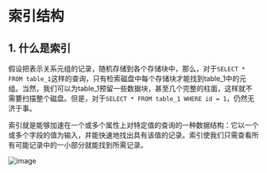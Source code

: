 # 索引结构
## 1. 什么是索引
假设把表示关系元组的记录，随机存储到各个存储块中，那么，对于`SELECT * FROM table_1`这样的查询，只有检索磁盘中每个存储块才能找到table_1中的元组。当然，我们可以为table_1预留一些数据块，甚至几个完整的柱面，这样就不需要扫描整个磁盘。但是，对于`SELECT * FROM table_1 WHERE id = 1`，仍然无济于事。

索引就是能够加速在一个或多个属性上对特定值的查询的一种数据结构：它以一个或多个字段的值为输入，并能快速地找出具有该值的记录。索引使我们只需查看所有可能记录中的一小部分就能找到所需记录。

![image](https://github.com/bertramcheng/blog/blob/master/pg/20200910_01_pic_001.jpg)
